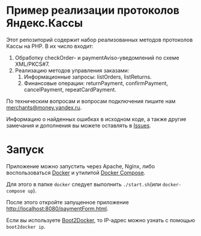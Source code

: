 # Пример реализации протоколов  Яндекс.Кассы

Этот репозиторий содержит набор реализованных методов протоколов Кассы на PHP. В их число входит:

1. Обработку checkOrder- и paymentAviso-уведомлений по схеме XML/PKCS#7. 
2. Реализацию методов управления заказами:
   1. Информационные запросы: listOrders, listReturns.
   2. Финансовые операции: returnPayment, confirmPayment, cancelPayment, repeatCardPayment.

По техническим вопросам и вопросам подключения пишите нам [merchants@money.yandex.ru](mailto:merchants@money.yandex.ru).

Информацию о найденных ошибках в исходном коде, а также другие замечания и дополнения вы можете оставлять в [Issues](https://github.com/yandex-money/yandex-money-kassa-example/issues).

# Запуск

Приложение можно запустить через Apache, Nginx, либо воспользоваться [Docker](https://docs.docker.com/) и утилитой [Docker Compose](https://docs.docker.com/compose/).

Для этого в папке `docker` следует выполнить `./start.sh`(или `docker-compose up`).

После этого откройте запущенное приложение [http://localhost:8080/paymentForm.html](http://localhost:8080/paymentForm.html).

Если вы используете [Boot2Docker](http://boot2docker.io/), то IP-адрес можно узнать с помощью `boot2docker ip`.